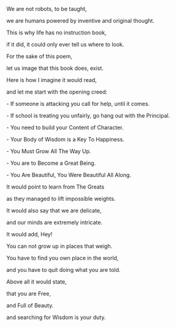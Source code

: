 We are not robots, to be taught,

we are humans powered by inventive and original thought.

This is why life has no instruction book,

if it did, it could only ever tell us where to look.

For the sake of this poem,

let us image that this book does, exist.

Here is how I imagine it would read,

and let me start with the opening creed:

\- If someone is attacking you call for help, until it comes.

\- If school is treating you unfairly, go hang out with the Principal.

\- You need to build your Content of Character.

\- Your Body of Wisdom is a Key To Happiness.

\- You Must Grow All The Way Up.

\- You are to Become a Great Being.

\- You Are Beautiful, You Were Beautiful All Along.

It would point to learn from The Greats

as they managed to lift impossible weights.

It would also say that we are delicate,

and our minds are extremely intricate.

It would add, Hey!

You can not grow up in places that weigh.

You have to find you own place in the world,

and you have to quit doing what you are told.

Above all it would state,

that you are Free,

and Full of Beauty.

and searching for Wisdom is your duty.
